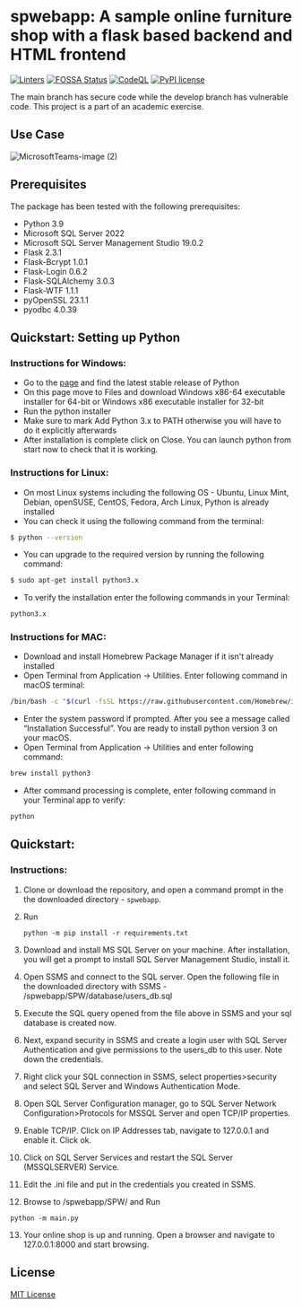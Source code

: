 # spwebapp: A sample online furniture shop with a flask based backend and HTML frontend
[![Linters](https://github.com/amiket23/spwebapp/actions/workflows/linters.yml/badge.svg)](https://github.com/amiket23/spwebapp/actions/workflows/linters.yml)
[![FOSSA Status](https://app.fossa.com/api/projects/git%2Bgithub.com%2Famiket23%2Fspwebapp.svg?type=shield)](https://app.fossa.com/projects/git%2Bgithub.com%2Famiket23%2Fspwebapp?ref=badge_shield)
[![CodeQL](https://github.com/amiket23/spwebapp/actions/workflows/github-code-scanning/codeql/badge.svg)](https://github.com/amiket23/spwebapp/actions/workflows/github-code-scanning/codeql)
[![PyPI license](https://img.shields.io/pypi/l/ansicolortags.svg)](https://pypi.python.org/pypi/ansicolortags/)

The main branch has secure code while the develop branch has vulnerable code. This project is a part of an academic exercise.

## Use Case

![MicrosoftTeams-image (2)](https://user-images.githubusercontent.com/65346396/235332740-0e0aa4d4-890f-4d16-a6d0-5d15d423343d.png)

## Prerequisites

The package has been tested with the following prerequisites:

+ Python 3.9
+ Microsoft SQL Server 2022
+ Microsoft SQL Server Management Studio 19.0.2
+ Flask 2.3.1
+ Flask-Bcrypt 1.0.1
+ Flask-Login 0.6.2
+ Flask-SQLAlchemy 3.0.3
+ Flask-WTF 1.1.1
+ pyOpenSSL 23.1.1
+ pyodbc 4.0.39

## Quickstart: Setting up Python
### Instructions for Windows:
* Go to the [page](https://www.python.org/downloads/windows/) and find the latest stable release of Python
* On this page move to Files and download Windows x86-64 executable installer for 64-bit or Windows x86 executable installer for 32-bit
* Run the python installer
* Make sure to mark Add Python 3.x to PATH otherwise you will have to do it explicitly afterwards
* After installation is complete click on Close. You can launch python from start now to check that it is working.
### Instructions for Linux:
* On most Linux systems including the following OS - Ubuntu, Linux Mint, Debian, openSUSE, CentOS, Fedora, Arch Linux, Python is already installed
* You can check it using the following command from the terminal:
```bash
$ python --version
```
* You can upgrade to the required version by running the following command:
```bash
$ sudo apt-get install python3.x
```
* To verify the installation enter the following commands in your Terminal:
```bash
python3.x
```
### Instructions for MAC:
* Download and install Homebrew Package Manager if it isn't already installed
 * Open Terminal from Application -> Utilities. Enter following command in macOS terminal:
```bash
/bin/bash -c "$(curl -fsSL https://raw.githubusercontent.com/Homebrew/install/HEAD/install.sh)"
```
* Enter the system password if prompted. After you see a message called “Installation Successful”. You are ready to install python version 3 on your macOS.
* Open Terminal from Application -> Utilities and enter following command:
```bash
brew install python3
```
* After command processing is complete,  enter following command in your Terminal app to verify:
```bash
python
```
## Quickstart:

### Instructions:
1. Clone or download the repository, and open a command prompt in the the downloaded directory - `spwebapp`.
2. Run

   ```python -m pip install -r requirements.txt```

3. Download and install MS SQL Server on your machine. After installation, you will get a prompt to install SQL Server Management Studio, install it.
4. Open SSMS and connect to the SQL server. Open the following file in the downloaded directory with SSMS - /spwebapp/SPW/database/users_db.sql 
5. Execute the SQL query opened from the file above in SSMS and your sql database is created now.
6. Next, expand security in SSMS and create a login user with SQL Server Authentication and give permissions to the users_db to this user. Note down the credentials.
7. Right click your SQL connection in SSMS, select properties>security and select SQL Server and Windows Authentication Mode.
8. Open SQL Server Configuration manager, go to SQL Server Network Configuration>Protocols for MSSQL Server and open TCP/IP properties.
9. Enable TCP/IP. Click on IP Addresses tab, navigate to 127.0.0.1 and enable it. Click ok.
10. Click on SQL Server Services and restart the SQL Server (MSSQLSERVER) Service.
11. Edit the .ini file and put in the credentials you created in SSMS. 
12. Browse to /spwebapp/SPW/ and Run

   ```python -m main.py```

13. Your online shop is up and running. Open a browser and navigate to 127.0.0.1:8000 and start browsing.

## License
[MIT License](https://github.com/amiket23/spwebapp/blob/main/License)
